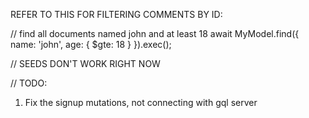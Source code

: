 REFER TO THIS FOR FILTERING COMMENTS BY ID:

// find all documents named john and at least 18
await MyModel.find({ name: 'john', age: { $gte: 18 } }).exec();

// SEEDS DON'T WORK RIGHT NOW

// TODO:

1. Fix the signup mutations, not connecting with gql server
